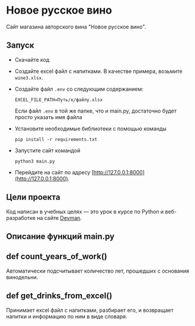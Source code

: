 # Новое русское вино

Сайт магазина авторского вина "Новое русское вино".

## Запуск

- Скачайте код
- Создайте excel файл с напитками. В качестве примера, возьмите `wine3.xlsx`.
- Создайте файл `.env` со следующим содержанием:
  ```dotenv
  EXCEL_FILE_PATH=Путь/к/файлу.xlsx
  ```
  Если файл `.env` в той же папке, что и main.py, достаточно будет просто указать имя файла
  
- Установите необходимые библиотеки с помощью команды 
  ```
  pip install -r requirements.txt
  ```
- Запустите сайт командой 
    ```
    python3 main.py
    ```
- Перейдите на сайт по адресу [http://127.0.0.1:8000](http://127.0.0.1:8000).

## Цели проекта

Код написан в учебных целях — это урок в курсе по Python и веб-разработке на сайте [Devman](https://dvmn.org).

Описание функций main.py
----

def count_years_of_work()
-
Автоматически подсчитывает количество лет, прошедших с основания винодельни.

def get_drinks_from_excel()
-
Принимает excel файл с напитками, разбирает его, и возвращает напитки и информацию по ним в виде словаря.
